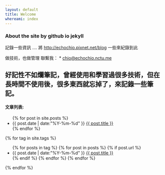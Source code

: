 ```yaml
---
layout: default
title: Welcome
whereami: index
---
```

### About the site by github io jekyll
記錄一些資訊 .... 將 http://echochio.pixnet.net/blog 一些來紀錄到此

做技術，也做管理 聯繫我： *  [chio@echochio.nctu.me](mailto:chio@echochio.nctu.me)

好記性不如爛筆記，曾經使用和學習過很多技術，但在長時間不使用後，很多東西就忘掉了，來記錄一些筆記。
---

#### 文章列表:

<div class="post-list-body">
    <div post-cate="All">
        <ul>
            {% for post in site.posts %}
            <li>{{ post.date | date:"%Y-%m-%d" }} <a href="{{ post.url }}"> {{ post.title }}</a></li>
            {% endfor %}
        </ul>
    </div>
    {% for tag in site.tags %}
      <div post-cate="{{tag | first}}">
        <ul>
        {% for posts in tag  %}
          {% for post in posts %}
            {% if post.url %}
              <li>{{ post.date | date:"%Y-%m-%d" }} <a href="{{ post.url }}"> {{ post.title }}</a></li>
            {% endif %}
          {% endfor %}
        {% endfor %}
        </ul>
      </div>
    {% endfor %}
</div>
